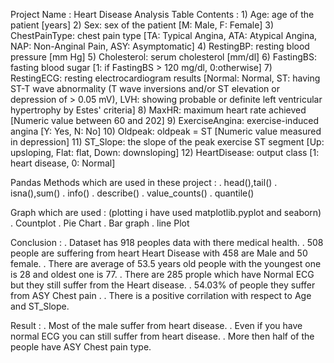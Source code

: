 Project Name : Heart Disease Analysis
Table Contents :
	1) Age: age of the patient [years]
	2) Sex: sex of the patient [M: Male, F: Female]
	3) ChestPainType: chest pain type [TA: Typical Angina, ATA: Atypical 	Angina, NAP: Non-Anginal Pain, ASY: Asymptomatic]
	4) RestingBP: resting blood pressure [mm Hg]
	5) Cholesterol: serum cholesterol [mm/dl]
	6) FastingBS: fasting blood sugar [1: if FastingBS > 120 mg/dl,			0:otherwise]
	7) RestingECG: resting electrocardiogram results [Normal: Normal, 		ST: having ST-T wave abnormality (T wave inversions and/or ST 		elevation or depression of > 0.05 mV), LVH: showing probable or 	definite left ventricular hypertrophy by Estes' criteria]
	8) MaxHR: maximum heart rate achieved [Numeric value between 60 and 	202]
	9) ExerciseAngina: exercise-induced angina [Y: Yes, N: No]
	10) Oldpeak: oldpeak = ST [Numeric value measured in depression]
	11) ST_Slope: the slope of the peak exercise ST segment [Up: 			upsloping, Flat: flat, Down: downsloping]
	12) HeartDisease: output class [1: heart disease, 0: Normal]

Pandas Methods which are used in these project :
	. head(),tail()
	. isna(),sum()
	. info()
	. describe()
	. value_counts()
	. quantile()

Graph which are used : (plotting i have used matplotlib.pyplot and 				seaborn)
	. Countplot
	. Pie Chart
	. Bar graph
	. line Plot

Conclusion : 
	. Dataset has 918 peoples data with there medical health.
	. 508 people are suffering from heart Heart Disease with 458 are Male
		and 50 female.
	. There are average of 53.5 years old people with the youngest one 		is 28 and oldest one is 77.
	. There are 285 prople which have Normal ECG but they still suffer 		from the Heart disease.
	. 54.03% of people they suffer from ASY Chest pain .
	. There is a positive corrilation with respect to Age and ST_Slope.

Result : 
	. Most of the male suffer from heart disease.
	. Even if you have normal ECG you can still suffer from heart 			disease.
	. More then half of the people have ASY Chest pain type.